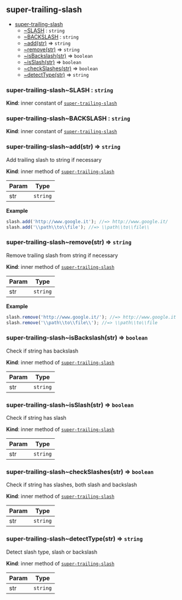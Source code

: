 <a name="module_super-trailing-slash"></a>

## super-trailing-slash

* [super-trailing-slash](#module_super-trailing-slash)
    * [~SLASH](#module_super-trailing-slash..SLASH) : <code>string</code>
    * [~BACKSLASH](#module_super-trailing-slash..BACKSLASH) : <code>string</code>
    * [~add(str)](#module_super-trailing-slash..add) ⇒ <code>string</code>
    * [~remove(str)](#module_super-trailing-slash..remove) ⇒ <code>string</code>
    * [~isBackslash(str)](#module_super-trailing-slash..isBackslash) ⇒ <code>boolean</code>
    * [~isSlash(str)](#module_super-trailing-slash..isSlash) ⇒ <code>boolean</code>
    * [~checkSlashes(str)](#module_super-trailing-slash..checkSlashes) ⇒ <code>boolean</code>
    * [~detectType(str)](#module_super-trailing-slash..detectType) ⇒ <code>string</code>

<a name="module_super-trailing-slash..SLASH"></a>

### super-trailing-slash~SLASH : <code>string</code>
**Kind**: inner constant of [<code>super-trailing-slash</code>](#module_super-trailing-slash)  
<a name="module_super-trailing-slash..BACKSLASH"></a>

### super-trailing-slash~BACKSLASH : <code>string</code>
**Kind**: inner constant of [<code>super-trailing-slash</code>](#module_super-trailing-slash)  
<a name="module_super-trailing-slash..add"></a>

### super-trailing-slash~add(str) ⇒ <code>string</code>
Add trailing slash to string if necessary

**Kind**: inner method of [<code>super-trailing-slash</code>](#module_super-trailing-slash)  
<table>
  <thead>
    <tr>
      <th>Param</th><th>Type</th>
    </tr>
  </thead>
  <tbody>
<tr>
    <td>str</td><td><code>string</code></td>
    </tr>  </tbody>
</table>

**Example**  
```js
slash.add('http://www.google.it'); //=> http://www.google.it/slash.add('\\path\\to\\file'); //=> \\path\\to\\file\\
```
<a name="module_super-trailing-slash..remove"></a>

### super-trailing-slash~remove(str) ⇒ <code>string</code>
Remove trailing slash from string if necessary

**Kind**: inner method of [<code>super-trailing-slash</code>](#module_super-trailing-slash)  
<table>
  <thead>
    <tr>
      <th>Param</th><th>Type</th>
    </tr>
  </thead>
  <tbody>
<tr>
    <td>str</td><td><code>string</code></td>
    </tr>  </tbody>
</table>

**Example**  
```js
slash.remove('http://www.google.it/'); //=> http://www.google.itslash.remove('\\path\\to\\file\\'); //=> \\path\\to\\file
```
<a name="module_super-trailing-slash..isBackslash"></a>

### super-trailing-slash~isBackslash(str) ⇒ <code>boolean</code>
Check if string has backslash

**Kind**: inner method of [<code>super-trailing-slash</code>](#module_super-trailing-slash)  
<table>
  <thead>
    <tr>
      <th>Param</th><th>Type</th>
    </tr>
  </thead>
  <tbody>
<tr>
    <td>str</td><td><code>string</code></td>
    </tr>  </tbody>
</table>

<a name="module_super-trailing-slash..isSlash"></a>

### super-trailing-slash~isSlash(str) ⇒ <code>boolean</code>
Check if string has slash

**Kind**: inner method of [<code>super-trailing-slash</code>](#module_super-trailing-slash)  
<table>
  <thead>
    <tr>
      <th>Param</th><th>Type</th>
    </tr>
  </thead>
  <tbody>
<tr>
    <td>str</td><td><code>string</code></td>
    </tr>  </tbody>
</table>

<a name="module_super-trailing-slash..checkSlashes"></a>

### super-trailing-slash~checkSlashes(str) ⇒ <code>boolean</code>
Check if string has slashes, both slash and backslash

**Kind**: inner method of [<code>super-trailing-slash</code>](#module_super-trailing-slash)  
<table>
  <thead>
    <tr>
      <th>Param</th><th>Type</th>
    </tr>
  </thead>
  <tbody>
<tr>
    <td>str</td><td><code>string</code></td>
    </tr>  </tbody>
</table>

<a name="module_super-trailing-slash..detectType"></a>

### super-trailing-slash~detectType(str) ⇒ <code>string</code>
Detect slash type, slash or backslash

**Kind**: inner method of [<code>super-trailing-slash</code>](#module_super-trailing-slash)  
<table>
  <thead>
    <tr>
      <th>Param</th><th>Type</th>
    </tr>
  </thead>
  <tbody>
<tr>
    <td>str</td><td><code>string</code></td>
    </tr>  </tbody>
</table>

